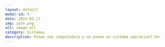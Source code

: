 ```yaml
---
layout: default
modal-id: 5
date: 2023-02-17
img: safe.png
alt: image-alt
category: Sistemas
description: Posee una computadora y no posee un sistema operativo? Desea actualizar el sistema o simplemente cambiar de Windows a Linux o Mac OS? Aqui se instalan los diferentes sistemas operativos existentes, asi como varios de estos en una misma PC para distrutar de varios a la vez. Los Sistemas se instalan con una licencia si asi se desea.
---
```

